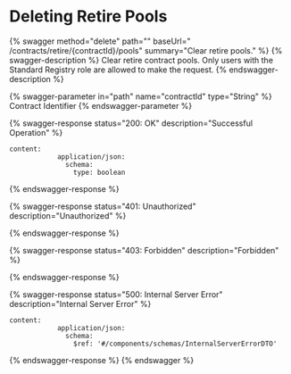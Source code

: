 # Deleting Retire Pools

{% swagger method="delete" path="" baseUrl=" /contracts/retire/{contractId}/pools" summary="Clear retire pools." %}
{% swagger-description %}
Clear retire contract pools. Only users with the Standard Registry role are allowed to make the request.
{% endswagger-description %}

{% swagger-parameter in="path" name="contractId" type="String" %}
Contract Identifier
{% endswagger-parameter %}

{% swagger-response status="200: OK" description="Successful Operation" %}
```
content:
            application/json:
              schema:
                type: boolean
```
{% endswagger-response %}

{% swagger-response status="401: Unauthorized" description="Unauthorized" %}

{% endswagger-response %}

{% swagger-response status="403: Forbidden" description="Forbidden" %}

{% endswagger-response %}

{% swagger-response status="500: Internal Server Error" description="Internal Server Error" %}
```
content:
            application/json:
              schema:
                $ref: '#/components/schemas/InternalServerErrorDTO'
```
{% endswagger-response %}
{% endswagger %}
